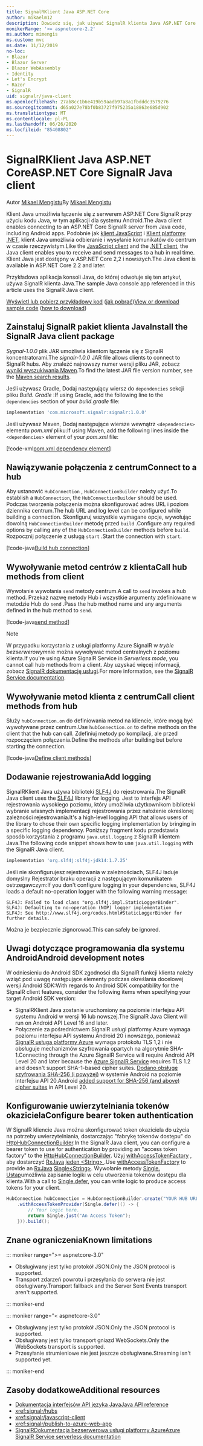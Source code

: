 ```yaml
---
title: SignalRKlient Java ASP.NET Core
author: mikaelm12
description: Dowiedz się, jak używać SignalR klienta Java ASP.NET Core.
monikerRange: '>= aspnetcore-2.2'
ms.author: mimengis
ms.custom: mvc
ms.date: 11/12/2019
no-loc:
- Blazor
- Blazor Server
- Blazor WebAssembly
- Identity
- Let's Encrypt
- Razor
- SignalR
uid: signalr/java-client
ms.openlocfilehash: 27ab8cc1b6e419b59aadb97a8a1fbdddc3579276
ms.sourcegitcommit: d65a027e78bf0b83727f975235a18863e685d902
ms.translationtype: MT
ms.contentlocale: pl-PL
ms.lasthandoff: 06/26/2020
ms.locfileid: "85408802"
---
```

# <a name="aspnet-core-signalr-java-client"></a><span data-ttu-id="9bafa-103">SignalRKlient Java ASP.NET Core</span><span class="sxs-lookup"><span data-stu-id="9bafa-103">ASP.NET Core SignalR Java client</span></span>

<span data-ttu-id="9bafa-104">Autor [Mikael Mengistu](https://twitter.com/MikaelM_12)</span><span class="sxs-lookup"><span data-stu-id="9bafa-104">By [Mikael Mengistu](https://twitter.com/MikaelM_12)</span></span>

<span data-ttu-id="9bafa-105">Klient Java umożliwia łączenie się z serwerem ASP.NET Core SignalR przy użyciu kodu Java, w tym aplikacji dla systemu Android.</span><span class="sxs-lookup"><span data-stu-id="9bafa-105">The Java client enables connecting to an ASP.NET Core SignalR server from Java code, including Android apps.</span></span> <span data-ttu-id="9bafa-106">Podobnie jak [klient JavaScript](xref:signalr/javascript-client) i [Klient platformy .NET](xref:signalr/dotnet-client), klient Java umożliwia odbieranie i wysyłanie komunikatów do centrum w czasie rzeczywistym.</span><span class="sxs-lookup"><span data-stu-id="9bafa-106">Like the [JavaScript client](xref:signalr/javascript-client) and the [.NET client](xref:signalr/dotnet-client), the Java client enables you to receive and send messages to a hub in real time.</span></span> <span data-ttu-id="9bafa-107">Klient Java jest dostępny w ASP.NET Core 2,2 i nowszych.</span><span class="sxs-lookup"><span data-stu-id="9bafa-107">The Java client is available in ASP.NET Core 2.2 and later.</span></span>

<span data-ttu-id="9bafa-108">Przykładowa aplikacja konsoli Java, do której odwołuje się ten artykuł, używa SignalR klienta Java.</span><span class="sxs-lookup"><span data-stu-id="9bafa-108">The sample Java console app referenced in this article uses the SignalR Java client.</span></span>

<span data-ttu-id="9bafa-109">[Wyświetl lub pobierz przykładowy kod](https://github.com/dotnet/AspNetCore.Docs/tree/master/aspnetcore/signalr/java-client/sample) ([jak pobrać](xref:index#how-to-download-a-sample))</span><span class="sxs-lookup"><span data-stu-id="9bafa-109">[View or download sample code](https://github.com/dotnet/AspNetCore.Docs/tree/master/aspnetcore/signalr/java-client/sample) ([how to download](xref:index#how-to-download-a-sample))</span></span>

## <a name="install-the-signalr-java-client-package"></a><span data-ttu-id="9bafa-110">Zainstaluj SignalR pakiet klienta Java</span><span class="sxs-lookup"><span data-stu-id="9bafa-110">Install the SignalR Java client package</span></span>

<span data-ttu-id="9bafa-111">*Sygnał-1.0.0* plik JAR umożliwia klientom łączenie się z SignalR koncentratorami.</span><span class="sxs-lookup"><span data-stu-id="9bafa-111">The *signalr-1.0.0* JAR file allows clients to connect to SignalR hubs.</span></span> <span data-ttu-id="9bafa-112">Aby znaleźć najnowszy numer wersji pliku JAR, zobacz [wyniki wyszukiwania Maven](https://search.maven.org/search?q=g:com.microsoft.signalr%20AND%20a:signalr).</span><span class="sxs-lookup"><span data-stu-id="9bafa-112">To find the latest JAR file version number, see the [Maven search results](https://search.maven.org/search?q=g:com.microsoft.signalr%20AND%20a:signalr).</span></span>

<span data-ttu-id="9bafa-113">Jeśli używasz Gradle, Dodaj następujący wiersz do `dependencies` sekcji pliku *Build. Gradle* :</span><span class="sxs-lookup"><span data-stu-id="9bafa-113">If using Gradle, add the following line to the `dependencies` section of your *build.gradle* file:</span></span>

```gradle
implementation 'com.microsoft.signalr:signalr:1.0.0'
```

<span data-ttu-id="9bafa-114">Jeśli używasz Maven, Dodaj następujące wiersze wewnątrz `<dependencies>` elementu *pom.xml* pliku:</span><span class="sxs-lookup"><span data-stu-id="9bafa-114">If using Maven, add the following lines inside the `<dependencies>` element of your *pom.xml* file:</span></span>

[!code-xml[pom.xml dependency element](java-client/sample/pom.xml?name=snippet_dependencyElement)]

## <a name="connect-to-a-hub"></a><span data-ttu-id="9bafa-115">Nawiązywanie połączenia z centrum</span><span class="sxs-lookup"><span data-stu-id="9bafa-115">Connect to a hub</span></span>

<span data-ttu-id="9bafa-116">Aby ustanowić `HubConnection` , `HubConnectionBuilder` należy użyć.</span><span class="sxs-lookup"><span data-stu-id="9bafa-116">To establish a `HubConnection`, the `HubConnectionBuilder` should be used.</span></span> <span data-ttu-id="9bafa-117">Podczas tworzenia połączenia można skonfigurować adres URL i poziom dziennika centrum.</span><span class="sxs-lookup"><span data-stu-id="9bafa-117">The hub URL and log level can be configured while building a connection.</span></span> <span data-ttu-id="9bafa-118">Skonfiguruj wszystkie wymagane opcje, wywołując dowolną `HubConnectionBuilder` metodę przed `build` .</span><span class="sxs-lookup"><span data-stu-id="9bafa-118">Configure any required options by calling any of the `HubConnectionBuilder` methods before `build`.</span></span> <span data-ttu-id="9bafa-119">Rozpocznij połączenie z usługą `start` .</span><span class="sxs-lookup"><span data-stu-id="9bafa-119">Start the connection with `start`.</span></span>

[!code-java[Build hub connection](java-client/sample/src/main/java/Chat.java?range=16-17)]

## <a name="call-hub-methods-from-client"></a><span data-ttu-id="9bafa-120">Wywoływanie metod centrów z klienta</span><span class="sxs-lookup"><span data-stu-id="9bafa-120">Call hub methods from client</span></span>

<span data-ttu-id="9bafa-121">Wywołanie wywołania `send` metody centrum.</span><span class="sxs-lookup"><span data-stu-id="9bafa-121">A call to `send` invokes a hub method.</span></span> <span data-ttu-id="9bafa-122">Przekaż nazwę metody Hub i wszystkie argumenty zdefiniowane w metodzie Hub do `send` .</span><span class="sxs-lookup"><span data-stu-id="9bafa-122">Pass the hub method name and any arguments defined in the hub method to `send`.</span></span>

[!code-java[send method](java-client/sample/src/main/java/Chat.java?range=28)]

> [!NOTE]
> <span data-ttu-id="9bafa-123">W przypadku korzystania z usługi platformy Azure SignalR w *trybie bezserwerowym*nie można wywoływać metod centralnych z poziomu klienta.</span><span class="sxs-lookup"><span data-stu-id="9bafa-123">If you're using Azure SignalR Service in *Serverless mode*, you cannot call hub methods from a client.</span></span> <span data-ttu-id="9bafa-124">Aby uzyskać więcej informacji, zobacz [ SignalR dokumentację usługi](/azure/azure-signalr/signalr-concept-serverless-development-config).</span><span class="sxs-lookup"><span data-stu-id="9bafa-124">For more information, see the [SignalR Service documentation](/azure/azure-signalr/signalr-concept-serverless-development-config).</span></span>

## <a name="call-client-methods-from-hub"></a><span data-ttu-id="9bafa-125">Wywoływanie metod klienta z centrum</span><span class="sxs-lookup"><span data-stu-id="9bafa-125">Call client methods from hub</span></span>

<span data-ttu-id="9bafa-126">Służy `hubConnection.on` do definiowania metod na kliencie, które mogą być wywoływane przez centrum.</span><span class="sxs-lookup"><span data-stu-id="9bafa-126">Use `hubConnection.on` to define methods on the client that the hub can call.</span></span> <span data-ttu-id="9bafa-127">Zdefiniuj metody po kompilacji, ale przed rozpoczęciem połączenia.</span><span class="sxs-lookup"><span data-stu-id="9bafa-127">Define the methods after building but before starting the connection.</span></span>

[!code-java[Define client methods](java-client/sample/src/main/java/Chat.java?range=19-21)]

## <a name="add-logging"></a><span data-ttu-id="9bafa-128">Dodawanie rejestrowania</span><span class="sxs-lookup"><span data-stu-id="9bafa-128">Add logging</span></span>

<span data-ttu-id="9bafa-129">SignalRKlient Java używa biblioteki [SLF4J](https://www.slf4j.org/) do rejestrowania.</span><span class="sxs-lookup"><span data-stu-id="9bafa-129">The SignalR Java client uses the [SLF4J](https://www.slf4j.org/) library for logging.</span></span> <span data-ttu-id="9bafa-130">Jest to interfejs API rejestrowania wysokiego poziomu, który umożliwia użytkownikom biblioteki wybranie własnych implementacji rejestrowania przez nałożenie określonej zależności rejestrowania.</span><span class="sxs-lookup"><span data-stu-id="9bafa-130">It's a high-level logging API that allows users of the library to chose their own specific logging implementation by bringing in a specific logging dependency.</span></span> <span data-ttu-id="9bafa-131">Poniższy fragment kodu przedstawia sposób korzystania z programu `java.util.logging` z SignalR klientem Java.</span><span class="sxs-lookup"><span data-stu-id="9bafa-131">The following code snippet shows how to use `java.util.logging` with the SignalR Java client.</span></span>

```gradle
implementation 'org.slf4j:slf4j-jdk14:1.7.25'
```

<span data-ttu-id="9bafa-132">Jeśli nie skonfigurujesz rejestrowania w zależnościach, SLF4J ładuje domyślny Rejestrator braku operacji z następującym komunikatem ostrzegawczym:</span><span class="sxs-lookup"><span data-stu-id="9bafa-132">If you don't configure logging in your dependencies, SLF4J loads a default no-operation logger with the following warning message:</span></span>

```
SLF4J: Failed to load class "org.slf4j.impl.StaticLoggerBinder".
SLF4J: Defaulting to no-operation (NOP) logger implementation
SLF4J: See http://www.slf4j.org/codes.html#StaticLoggerBinder for further details.
```

<span data-ttu-id="9bafa-133">Można je bezpiecznie zignorować.</span><span class="sxs-lookup"><span data-stu-id="9bafa-133">This can safely be ignored.</span></span>

## <a name="android-development-notes"></a><span data-ttu-id="9bafa-134">Uwagi dotyczące programowania dla systemu Android</span><span class="sxs-lookup"><span data-stu-id="9bafa-134">Android development notes</span></span>

<span data-ttu-id="9bafa-135">W odniesieniu do Android SDK zgodności dla SignalR funkcji klienta należy wziąć pod uwagę następujące elementy podczas określania docelowej wersji Android SDK:</span><span class="sxs-lookup"><span data-stu-id="9bafa-135">With regards to Android SDK compatibility for the SignalR client features, consider the following items when specifying your target Android SDK version:</span></span>

* <span data-ttu-id="9bafa-136">SignalRKlient Java zostanie uruchomiony na poziomie interfejsu API systemu Android w wersji 16 lub nowszej.</span><span class="sxs-lookup"><span data-stu-id="9bafa-136">The SignalR Java Client will run on Android API Level 16 and later.</span></span>
* <span data-ttu-id="9bafa-137">Połączenie za pośrednictwem SignalR usługi platformy Azure wymaga poziomu interfejsu API systemu Android 20 i nowszego, ponieważ [ SignalR usługa platformy Azure](/azure/azure-signalr/signalr-overview) wymaga protokołu TLS 1,2 i nie obsługuje mechanizmów szyfrowania opartych na algorytmie SHA-1.</span><span class="sxs-lookup"><span data-stu-id="9bafa-137">Connecting through the Azure SignalR Service will require Android API Level 20 and later because the [Azure SignalR Service](/azure/azure-signalr/signalr-overview) requires TLS 1.2 and doesn't support SHA-1-based cipher suites.</span></span> <span data-ttu-id="9bafa-138">[Dodano obsługę szyfrowania SHA-256 (i powyżej)](https://developer.android.com/reference/javax/net/ssl/SSLSocket) w systemie Android na poziomie interfejsu API 20.</span><span class="sxs-lookup"><span data-stu-id="9bafa-138">Android [added support for SHA-256 (and above) cipher suites](https://developer.android.com/reference/javax/net/ssl/SSLSocket) in API Level 20.</span></span>

## <a name="configure-bearer-token-authentication"></a><span data-ttu-id="9bafa-139">Konfigurowanie uwierzytelniania tokenów okaziciela</span><span class="sxs-lookup"><span data-stu-id="9bafa-139">Configure bearer token authentication</span></span>

<span data-ttu-id="9bafa-140">W SignalR kliencie Java można skonfigurować token okaziciela do użycia na potrzeby uwierzytelniania, dostarczając "fabrykę tokenów dostępu" do [HttpHubConnectionBuilder](/java/api/com.microsoft.signalr._http_hub_connection_builder?view=aspnet-signalr-java).</span><span class="sxs-lookup"><span data-stu-id="9bafa-140">In the SignalR Java client, you can configure a bearer token to use for authentication by providing an "access token factory" to the [HttpHubConnectionBuilder](/java/api/com.microsoft.signalr._http_hub_connection_builder?view=aspnet-signalr-java).</span></span> <span data-ttu-id="9bafa-141">Użyj [withAccessTokenFactory](/java/api/com.microsoft.signalr._http_hub_connection_builder.withaccesstokenprovider?view=aspnet-signalr-java#com_microsoft_signalr__http_hub_connection_builder_withAccessTokenProvider_Single_String__) , aby dostarczyć [RxJava](https://github.com/ReactiveX/RxJava) [jeden \<String> ](https://reactivex.io/documentation/single.html).</span><span class="sxs-lookup"><span data-stu-id="9bafa-141">Use [withAccessTokenFactory](/java/api/com.microsoft.signalr._http_hub_connection_builder.withaccesstokenprovider?view=aspnet-signalr-java#com_microsoft_signalr__http_hub_connection_builder_withAccessTokenProvider_Single_String__) to provide an [RxJava](https://github.com/ReactiveX/RxJava) [Single\<String>](https://reactivex.io/documentation/single.html).</span></span> <span data-ttu-id="9bafa-142">Wywołanie metody [Single. Ustąp](https://reactivex.io/RxJava/javadoc/io/reactivex/Single.html#defer-java.util.concurrent.Callable-)umożliwia zapisanie logiki w celu utworzenia tokenów dostępu dla klienta.</span><span class="sxs-lookup"><span data-stu-id="9bafa-142">With a call to [Single.defer](https://reactivex.io/RxJava/javadoc/io/reactivex/Single.html#defer-java.util.concurrent.Callable-), you can write logic to produce access tokens for your client.</span></span>

```java
HubConnection hubConnection = HubConnectionBuilder.create("YOUR HUB URL HERE")
    .withAccessTokenProvider(Single.defer(() -> {
        // Your logic here.
        return Single.just("An Access Token");
    })).build();
```

## <a name="known-limitations"></a><span data-ttu-id="9bafa-143">Znane ograniczenia</span><span class="sxs-lookup"><span data-stu-id="9bafa-143">Known limitations</span></span>

::: moniker range=">= aspnetcore-3.0"

* <span data-ttu-id="9bafa-144">Obsługiwany jest tylko protokół JSON.</span><span class="sxs-lookup"><span data-stu-id="9bafa-144">Only the JSON protocol is supported.</span></span>
* <span data-ttu-id="9bafa-145">Transport zdarzeń powrotu i przesyłania do serwera nie jest obsługiwany.</span><span class="sxs-lookup"><span data-stu-id="9bafa-145">Transport fallback and the Server Sent Events transport aren't supported.</span></span>

::: moniker-end

::: moniker range="< aspnetcore-3.0"

* <span data-ttu-id="9bafa-146">Obsługiwany jest tylko protokół JSON.</span><span class="sxs-lookup"><span data-stu-id="9bafa-146">Only the JSON protocol is supported.</span></span>
* <span data-ttu-id="9bafa-147">Obsługiwany jest tylko transport gniazd WebSockets.</span><span class="sxs-lookup"><span data-stu-id="9bafa-147">Only the WebSockets transport is supported.</span></span>
* <span data-ttu-id="9bafa-148">Przesyłanie strumieniowe nie jest jeszcze obsługiwane.</span><span class="sxs-lookup"><span data-stu-id="9bafa-148">Streaming isn't supported yet.</span></span>

::: moniker-end

## <a name="additional-resources"></a><span data-ttu-id="9bafa-149">Zasoby dodatkowe</span><span class="sxs-lookup"><span data-stu-id="9bafa-149">Additional resources</span></span>

* [<span data-ttu-id="9bafa-150">Dokumentacja interfejsów API języka Java</span><span class="sxs-lookup"><span data-stu-id="9bafa-150">Java API reference</span></span>](/java/api/com.microsoft.signalr?view=aspnet-signalr-java)
* <xref:signalr/hubs>
* <xref:signalr/javascript-client>
* <xref:signalr/publish-to-azure-web-app>
* <span data-ttu-id="9bafa-151">[SignalRDokumentacja bezserwerowa usługi platformy Azure](/azure/azure-signalr/signalr-concept-serverless-development-config)</span><span class="sxs-lookup"><span data-stu-id="9bafa-151">[Azure SignalR Service serverless documentation](/azure/azure-signalr/signalr-concept-serverless-development-config)</span></span>
